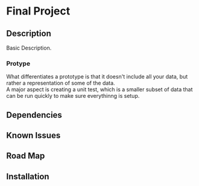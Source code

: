 # Final Project
## Description
Basic Description. 
### Protype
What differentiates a prototype is that it doesn't include all your data, but rather a representation of some of the data.  
A major aspect is creating a unit test, which is a smaller subset of data that can be run quickly to make sure everythinng is setup.
## Dependencies
## Known Issues
## Road Map
## Installation

